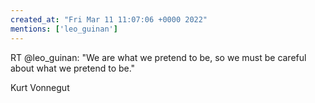 ```yaml
---
created_at: "Fri Mar 11 11:07:06 +0000 2022"
mentions: ['leo_guinan']
---
```


RT @leo_guinan: "We are what we pretend to be, so we must be careful about what we pretend to be."

Kurt Vonnegut